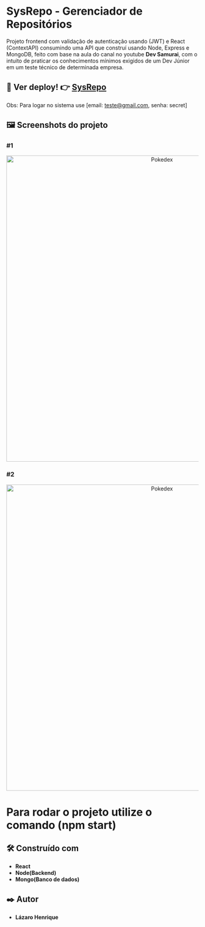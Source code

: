 # SysRepo - Gerenciador de Repositórios

Projeto frontend com validação de autenticação usando (JWT) e React (ContextAPI) consumindo uma API que construí usando Node, Express e MongoDB, feito com base na aula do canal no youtube **Dev Samurai**, com o intuito de praticar os conhecimentos mínimos exigidos de um Dev Júnior em um teste técnico de determinada empresa.

## 👀 Ver deploy! 👉 <a href="https://gerenciador-github-frontend-react.vercel.app/">SysRepo</a>
Obs: Para logar no sistema use [email: teste@gmail.com, senha: secret]

## 🖼 Screenshots do projeto

### #1
<p align="center">
  <img align="center" src="https://user-images.githubusercontent.com/78514404/235560223-9bc48e5d-f1fd-485f-8fda-e5765bf7020e.PNG" alt="Pokedex" width="800"/>
</p>

### #2
<p align="center">
  <img align="center" src="https://user-images.githubusercontent.com/78514404/235560234-0481109e-761d-4047-a46f-11c86c67f3d1.PNG" alt="Pokedex" width="800"/>
</p>

# Para rodar o projeto utilize o comando (**npm start**) 

## 🛠️ Construído com

* **React**
* **Node(Backend)**
* **Mongo(Banco de dados)**

## ✒️ Autor

* **Lázaro Henrique**  

